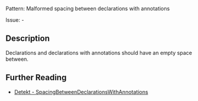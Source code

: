 Pattern: Malformed spacing between declarations with annotations

Issue: -

## Description

Declarations and declarations with annotations should have an empty space between.

## Further Reading

* [Detekt - SpacingBetweenDeclarationsWithAnnotations](https://detekt.github.io/detekt/formatting.html#spacingbetweendeclarationswithannotations)
